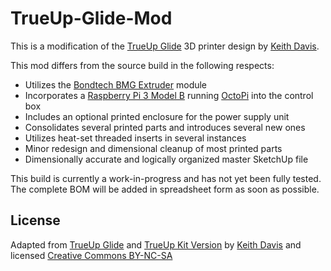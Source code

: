 # TrueUp-Glide-Mod

This is a modification of the [TrueUp Glide](http://www.openbuilds.com/builds/trueup-glide.3938/) 3D printer design by [Keith Davis](http://www.openbuilds.com/members/keith-davis.246/).

This mod differs from the source build in the following respects:

- Utilizes the [Bondtech BMG Extruder](http://shop.bondtech.se/ec/extruders/bmg-extruder.html) module
- Incorporates a [Raspberry Pi 3 Model B](https://www.raspberrypi.org/products/raspberry-pi-3-model-b/) running [OctoPi](https://octopi.octoprint.org) into the control box
- Includes an optional printed enclosure for the power supply unit
- Consolidates several printed parts and introduces several new ones
- Utilizes heat-set threaded inserts in several instances
- Minor redesign and dimensional cleanup of most printed parts
- Dimensionally accurate and logically organized master SketchUp file

This build is currently a work-in-progress and has not yet been fully tested. The complete BOM will be added in spreadsheet form as soon as possible.

## License

Adapted from [TrueUp Glide](http://www.openbuilds.com/builds/trueup-glide.3938/) and [TrueUp Kit Version](http://www.openbuilds.com/builds/trueup-kit-version.4779/) by [Keith Davis](http://www.openbuilds.com/members/keith-davis.246/) and licensed [Creative Commons BY-NC-SA](https://creativecommons.org/licenses/by-nc-sa/4.0/)
